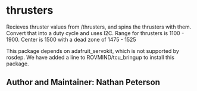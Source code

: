 # thrusters
Recieves thruster values from /thrusters, and spins the thrusters with them. Convert that into a duty cycle and uses I2C. Range for thrusters is 1100 - 1900. Center is 1500 with a dead zone of 1475 - 1525

This package depends on adafruit_servokit, which is not supported by rosdep. We have added a line to ROVMIND/tcu_bringup to install this package.

## Author and Maintainer: Nathan Peterson
